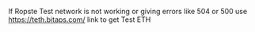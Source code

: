 If  Ropste Test network is not working or giving errors like 504 or 500 use https://teth.bitaps.com/ link to get Test ETH
